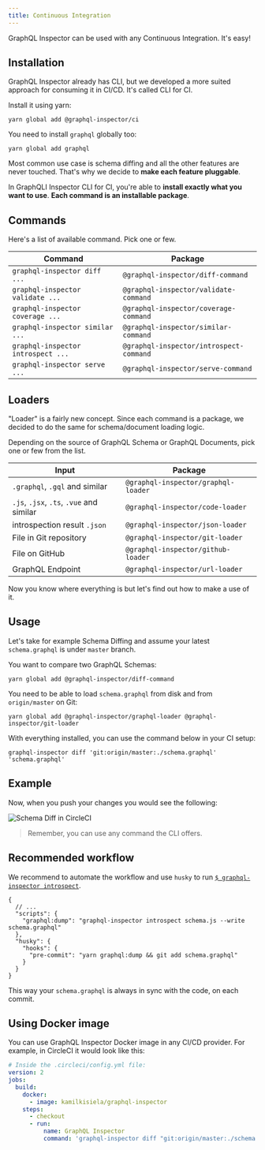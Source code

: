 ```yaml
---
title: Continuous Integration
---
```


GraphQL Inspector can be used with any Continuous Integration. It's easy!

## Installation

GraphQL Inspector already has CLI, but we developed a more suited approach for consuming it in CI/CD.
It's called CLI for CI.

Install it using yarn:

    yarn global add @graphql-inspector/ci

You need to install `graphql` globally too:

    yarn global add graphql

Most common use case is schema diffing and all the other features are never touched. That's why we decide to **make each feature pluggable**.

In GraphQLI Inspector CLI for CI, you're able to **install exactly what you want to use**. **Each command is an installable package**.

## Commands

Here's a list of available command. Pick one or few.

| Command                            | Package                                 |
| ---------------------------------- | --------------------------------------- |
| `graphql-inspector diff ...`       | `@graphql-inspector/diff-command`       |
| `graphql-inspector validate ...`   | `@graphql-inspector/validate-command`   |
| `graphql-inspector coverage ...`   | `@graphql-inspector/coverage-command`   |
| `graphql-inspector similar ...`    | `@graphql-inspector/similar-command`    |
| `graphql-inspector introspect ...` | `@graphql-inspector/introspect-command` |
| `graphql-inspector serve ...`      | `@graphql-inspector/serve-command`      |

## Loaders

"Loader" is a fairly new concept. Since each command is a package, we decided to do the same for schema/document loading logic.

Depending on the source of GraphQL Schema or GraphQL Documents, pick one or few from the list.

| Input                                    | Package                             |
| ---------------------------------------- | ----------------------------------- |
| `.graphql`, `.gql` and similar           | `@graphql-inspector/graphql-loader` |
| `.js`, `.jsx`, `.ts`, `.vue` and similar | `@graphql-inspector/code-loader`    |
| introspection result `.json`             | `@graphql-inspector/json-loader`    |
| File in Git repository                   | `@graphql-inspector/git-loader`     |
| File on GitHub                           | `@graphql-inspector/github-loader`  |
| GraphQL Endpoint                         | `@graphql-inspector/url-loader`     |

Now you know where everything is but let's find out how to make a use of it.

## Usage

Let's take for example Schema Diffing and assume your latest `schema.graphql` is under `master` branch.

You want to compare two GraphQL Schemas:

    yarn global add @graphql-inspector/diff-command

You need to be able to load `schema.graphql` from disk and from `origin/master` on Git:

    yarn global add @graphql-inspector/graphql-loader @graphql-inspector/git-loader

With everything installed, you can use the command below in your CI setup:

    graphql-inspector diff 'git:origin/master:./schema.graphql' 'schema.graphql'

## Example

Now, when you push your changes you would see the following:

![Schema Diff in CircleCI](/assets/img/ci/diff.jpg)

> Remember, you can use any command the CLI offers.

## Recommended workflow

We recommend to automate the workflow and use `husky` to run [`$ graphql-inspector introspect`](../essentials/introspect).

```jsonc
{
  // ...
  "scripts": {
    "graphql:dump": "graphql-inspector introspect schema.js --write schema.graphql"
  },
  "husky": {
    "hooks": {
      "pre-commit": "yarn graphql:dump && git add schema.graphql"
    }
  }
}
```

This way your `schema.graphql` is always in sync with the code, on each commit.

## Using Docker image

You can use GraphQL Inspector Docker image in any CI/CD provider. For example, in CircleCI it would look like this:

```yaml
# Inside the .circleci/config.yml file:
version: 2
jobs:
  build:
    docker:
      - image: kamilkisiela/graphql-inspector
    steps:
      - checkout
      - run:
          name: GraphQL Inspector
          command: 'graphql-inspector diff "git:origin/master:./schema.graphql" "schema.graphql"'
```
